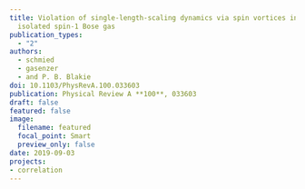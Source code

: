 ```yaml
---
title: Violation of single-length-scaling dynamics via spin vortices in an
  isolated spin-1 Bose gas
publication_types:
  - "2"
authors:
  - schmied
  - gasenzer
  - and P. B. Blakie
doi: 10.1103/PhysRevA.100.033603
publication: Physical Review A **100**, 033603
draft: false
featured: false
image:
  filename: featured
  focal_point: Smart
  preview_only: false
date: 2019-09-03
projects:
- correlation
---
```

